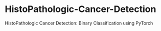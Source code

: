 # HistoPathologic-Cancer-Detection
HistoPathologic Cancer Detection: Binary Classification using PyTorch
